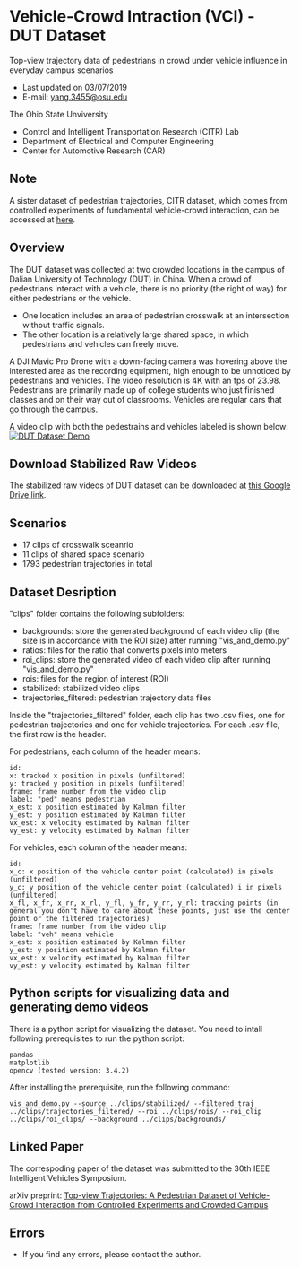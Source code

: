 # Vehicle-Crowd Intraction (VCI) - DUT Dataset
Top-view trajectory data of pedestrians in crowd under vehicle influence in everyday campus scenarios

* Last updated on 03/07/2019
* E-mail: yang.3455@osu.edu

The Ohio State Unviversity
* Control and Intelligent Transportation Research (CITR) Lab
* Department of Electrical and Computer Engineering
* Center for Automotive Research (CAR)

## Note

A sister dataset of pedestrian trajectories, CITR dataset, which comes from controlled experiments of fundamental vehicle-crowd interaction, can be accessed at [here](https://github.com/dongfang-steven-yang/vci-dataset-citr).

## Overview

The DUT dataset was collected at two crowded locations in the campus of Dalian University of Technology (DUT) in China. When a crowd of pedestrians interact with a vehicle, there is no priority (the right of way) for either pedestrians or the vehicle.

* One location includes an area of pedestrian crosswalk at an intersection without traffic signals.  
* The other location is a relatively large shared space, in which pedestrians and vehicles can freely move. 

A DJI Mavic Pro Drone with a down-facing camera was hovering above the interested area as the recording equipment, high enough to be unnoticed by pedestrians and vehicles. The video resolution is 4K with an fps of 23.98. Pedestrians are primarily made up of college students who just finished classes and on their way out of classrooms. Vehicles are regular cars that go through the campus. 

A video clip with both the pedestrains and vehicles labeled is shown below:
[![DUT Dataset Demo](http://img.youtube.com/vi/ia9kVPBLXJI/0.jpg)](https://www.youtube.com/watch?v=ia9kVPBLXJI "DUT Dataset Demo")

## Download Stabilized Raw Videos
The stabilized raw videos of DUT dataset can be downloaded at [this Google Drive link](https://drive.google.com/file/d/19kPIvMshynDSrHbnPEt3qvvqCdPrhmZ6/view?usp=sharing).

## Scenarios

- 17 clips of crosswalk sceanrio
- 11 clips of shared space scenario
- 1793 pedestrian trajectories in total

## Dataset Desription

"clips" folder contains the following subfolders:

- backgrounds: store the generated background of each video clip (the size is in accordance with the ROI size) after running "vis_and_demo.py"
- ratios: files for the ratio that converts pixels into meters
- roi_clips: store the generated video of each video clip after running "vis_and_demo.py"
- rois: files for the region of interest (ROI)
- stabilized: stabilized video clips
- trajectories_filtered: pedestrian trajectory data files

Inside the "trajectories_filtered" folder, each clip has two .csv files, one for pedestrian trajectories and one for vehicle trajectories. For each .csv file, the first row is the header. 

For pedestrians, each column of the header means:

```
id: 
x: tracked x position in pixels (unfiltered)
y: tracked y position in pixels (unfiltered)
frame: frame number from the video clip
label: "ped" means pedestrian
x_est: x position estimated by Kalman filter
y_est: y position estimated by Kalman filter
vx_est: x velocity estimated by Kalman filter 
vy_est: y velocity estimated by Kalman filter
```

For vehicles, each column of the header means:
```
id: 
x_c: x position of the vehicle center point (calculated) in pixels (unfiltered)
y_c: y position of the vehicle center point (calculated) i in pixels (unfiltered)
x_fl, x_fr, x_rr, x_rl, y_fl, y_fr, y_rr, y_rl: tracking points (in general you don't have to care about these points, just use the center point or the filtered trajectories)
frame: frame number from the video clip
label: "veh" means vehicle
x_est: x position estimated by Kalman filter
y_est: y position estimated by Kalman filter
vx_est: x velocity estimated by Kalman filter 
vy_est: y velocity estimated by Kalman filter
```

## Python scripts for visualizing data and generating demo videos

There is a python script for visualizing the dataset. You need to intall following prerequisites to run the python script: 

```
pandas
matplotlib
opencv (tested version: 3.4.2)
```

After installing the prerequisite, run the following command:

```
vis_and_demo.py --source ../clips/stabilized/ --filtered_traj ../clips/trajectories_filtered/ --roi ../clips/rois/ --roi_clip ../clips/roi_clips/ --background ../clips/backgrounds/
```

## Linked Paper

The correspoding paper of the dataset was submitted to the 30th IEEE Intelligent Vehicles Symposium. 

arXiv preprint: [Top-view Trajectories: A Pedestrian Dataset of Vehicle-Crowd Interaction from Controlled Experiments and Crowded Campus](https://arxiv.org/abs/1902.00487)


## Errors
- If you find any errors, please contact the author.
